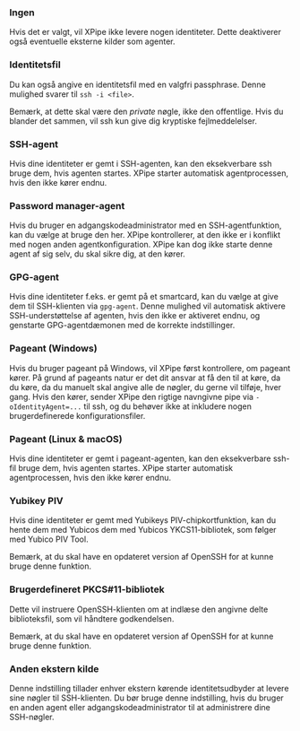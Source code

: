 ### Ingen

Hvis det er valgt, vil XPipe ikke levere nogen identiteter. Dette deaktiverer også eventuelle eksterne kilder som agenter.

### Identitetsfil

Du kan også angive en identitetsfil med en valgfri passphrase.
Denne mulighed svarer til `ssh -i <file>`.

Bemærk, at dette skal være den *private* nøgle, ikke den offentlige.
Hvis du blander det sammen, vil ssh kun give dig kryptiske fejlmeddelelser.

### SSH-agent

Hvis dine identiteter er gemt i SSH-agenten, kan den eksekverbare ssh bruge dem, hvis agenten startes.
XPipe starter automatisk agentprocessen, hvis den ikke kører endnu.

### Password manager-agent

Hvis du bruger en adgangskodeadministrator med en SSH-agentfunktion, kan du vælge at bruge den her. XPipe kontrollerer, at den ikke er i konflikt med nogen anden agentkonfiguration. XPipe kan dog ikke starte denne agent af sig selv, du skal sikre dig, at den kører.

### GPG-agent

Hvis dine identiteter f.eks. er gemt på et smartcard, kan du vælge at give dem til SSH-klienten via `gpg-agent`.
Denne mulighed vil automatisk aktivere SSH-understøttelse af agenten, hvis den ikke er aktiveret endnu, og genstarte GPG-agentdæmonen med de korrekte indstillinger.

### Pageant (Windows)

Hvis du bruger pageant på Windows, vil XPipe først kontrollere, om pageant kører.
På grund af pageants natur er det dit ansvar at få den til at køre, da du
køre, da du manuelt skal angive alle de nøgler, du gerne vil tilføje, hver gang.
Hvis den kører, sender XPipe den rigtige navngivne pipe via
`-oIdentityAgent=...` til ssh, og du behøver ikke at inkludere nogen brugerdefinerede konfigurationsfiler.

### Pageant (Linux & macOS)

Hvis dine identiteter er gemt i pageant-agenten, kan den eksekverbare ssh-fil bruge dem, hvis agenten startes.
XPipe starter automatisk agentprocessen, hvis den ikke kører endnu.

### Yubikey PIV

Hvis dine identiteter er gemt med Yubikeys PIV-chipkortfunktion, kan du hente dem med Yubicos
dem med Yubicos YKCS11-bibliotek, som følger med Yubico PIV Tool.

Bemærk, at du skal have en opdateret version af OpenSSH for at kunne bruge denne funktion.

### Brugerdefineret PKCS#11-bibliotek

Dette vil instruere OpenSSH-klienten om at indlæse den angivne delte biblioteksfil, som vil håndtere godkendelsen.

Bemærk, at du skal have en opdateret version af OpenSSH for at kunne bruge denne funktion.

### Anden ekstern kilde

Denne indstilling tillader enhver ekstern kørende identitetsudbyder at levere sine nøgler til SSH-klienten. Du bør bruge denne indstilling, hvis du bruger en anden agent eller adgangskodeadministrator til at administrere dine SSH-nøgler.
